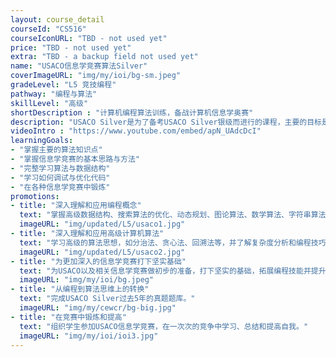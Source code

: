 ```yaml
---
layout: course_detail
courseId: "CS516"
courseIconURL: "TBD - not used yet"
price: "TBD - not used yet"
extra: "TBD - a backup field not used yet"
name: "USACO信息学竞赛算法Silver"
coverImageURL: "img/my/ioi/bg-sm.jpeg"
gradeLevel: "L5 竞技编程"
pathway: "编程与算法"
skillLevel: "高级"
shortDescription : "计算机编程算法训练，备战计算机信息学奥赛"
description: "USACO Silver是为了备考USACO Silver银级而进行的课程，主要的目标是完成USACO Silver过去5年的所有真题，让同学在题目中找到自己的确实知识点，进行复习，并且熟悉USACO Silver的考试难度和形式，争取在年底一次通过。"
videoIntro : "https://www.youtube.com/embed/apN_UAdcDcI"
learningGoals:
- "掌握主要的算法知识点"
- "掌握信息学竞赛的基本思路与方法"
- "完整学习算法与数据结构"
- "学习如何调试与优化代码"
- "在各种信息学竞赛中锻炼"
promotions:
- title: "深入理解和应用编程概念"
  text: "掌握高级数据结构、搜索算法的优化、动态规划、图论算法、数学算法、字符串算法和计算几何等知识。"
  imageURL: "img/updated/L5/usaco1.jpg"
- title: "深入理解和应用高级计算机算法"
  text: "学习高级的算法思想，如分治法、贪心法、回溯法等，并了解复杂度分析和编程技巧的应用。"
  imageURL: "img/updated/L5/usaco2.jpg"
- title: "为更加深入的信息学竞赛打下坚实基础"
  text: "为USACO以及相关信息学竞赛做初步的准备，打下坚实的基础，拓展编程技能并提升解决问题的能力。"
  imageURL: "img/my/ioi/bg.jpeg"
- title: "从编程到算法思维上的转换"
  text: "完成USACO Silver过去5年的真题题库。"
  imageURL: "img/my/cewcr/bg-big.jpg"
- title: "在竞赛中锻炼和提高"
  text: "组织学生参加USACO信息学竞赛，在一次次的竞争中学习、总结和提高自我。"
  imageURL: "img/my/ioi/ioi3.jpg"
---
```

